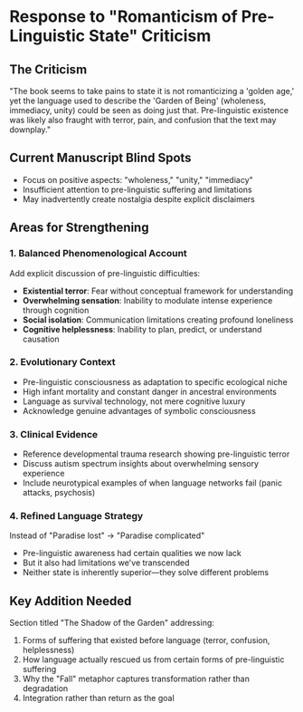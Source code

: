 # Response to "Romanticism of Pre-Linguistic State" Criticism

## The Criticism

"The book seems to take pains to state it is not romanticizing a 'golden age,' yet the language used to describe the 'Garden of Being' (wholeness, immediacy, unity) could be seen as doing just that. Pre-linguistic existence was likely also fraught with terror, pain, and confusion that the text may downplay."

## Current Manuscript Blind Spots

- Focus on positive aspects: "wholeness," "unity," "immediacy"
- Insufficient attention to pre-linguistic suffering and limitations
- May inadvertently create nostalgia despite explicit disclaimers

## Areas for Strengthening

### 1. Balanced Phenomenological Account

Add explicit discussion of pre-linguistic difficulties:

- **Existential terror**: Fear without conceptual framework for understanding
- **Overwhelming sensation**: Inability to modulate intense experience through cognition
- **Social isolation**: Communication limitations creating profound loneliness
- **Cognitive helplessness**: Inability to plan, predict, or understand causation

### 2. Evolutionary Context

- Pre-linguistic consciousness as adaptation to specific ecological niche
- High infant mortality and constant danger in ancestral environments
- Language as survival technology, not mere cognitive luxury
- Acknowledge genuine advantages of symbolic consciousness

### 3. Clinical Evidence

- Reference developmental trauma research showing pre-linguistic terror
- Discuss autism spectrum insights about overwhelming sensory experience
- Include neurotypical examples of when language networks fail (panic attacks, psychosis)

### 4. Refined Language Strategy

Instead of "Paradise lost" → "Paradise complicated"

- Pre-linguistic awareness had certain qualities we now lack
- But it also had limitations we've transcended
- Neither state is inherently superior—they solve different problems

## Key Addition Needed

Section titled "The Shadow of the Garden" addressing:

1. Forms of suffering that existed before language (terror, confusion, helplessness)
2. How language actually rescued us from certain forms of pre-linguistic suffering
3. Why the "Fall" metaphor captures transformation rather than degradation
4. Integration rather than return as the goal
